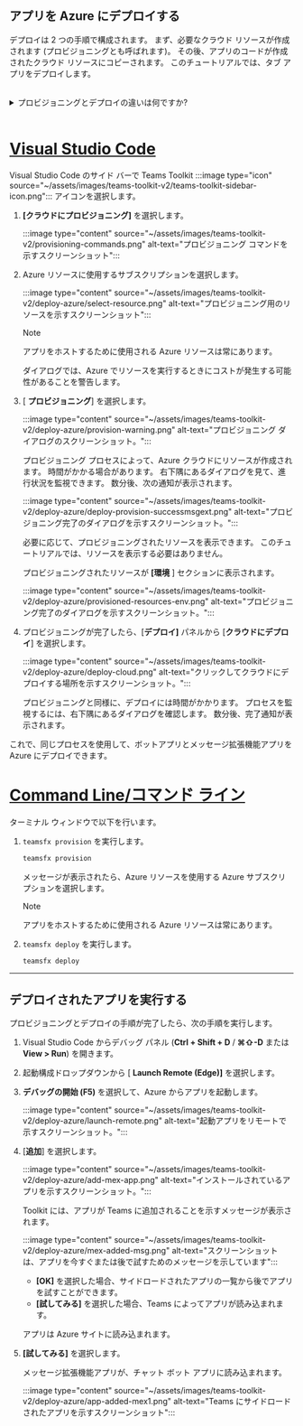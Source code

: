 ## <a name="deploy-your-app-to-azure"></a>アプリを Azure にデプロイする

デプロイは 2 つの手順で構成されます。  まず、必要なクラウド リソースが作成されます (プロビジョニングとも呼ばれます)。 その後、アプリのコードが作成されたクラウド リソースにコピーされます。 このチュートリアルでは、タブ アプリをデプロイします。
<br> 
<br>
<details>
<summary>プロビジョニングとデプロイの違いは何ですか?</summary>
<br>
<b>プロビジョニング</b>手順では、アプリの Azure と Microsoft 365 にリソースが作成されますが、コード (HTML、CSS、JavaScript など) はリソースにコピーされません。 <b>[デプロイ]</b> ステップでは、プロビジョニング 手順中に作成したリソースにアプリのコードをコピーします。 新しいリソースをプロビジョニングせずに複数回デプロイするのが一般的です。 プロビジョニング手順は完了するまでに時間がかかる可能性があるため、デプロイ手順とは別です。
</details>
<br>

# <a name="visual-studio-code"></a>[Visual Studio Code](#tab/vscode)

Visual Studio Code のサイド バーで Teams Toolkit :::image type="icon" source="~/assets/images/teams-toolkit-v2/teams-toolkit-sidebar-icon.png"::: アイコンを選択します。

1. **[クラウドにプロビジョニング]** を選択します。

   :::image type="content" source="~/assets/images/teams-toolkit-v2/provisioning-commands.png" alt-text="プロビジョニング コマンドを示すスクリーンショット":::

1. Azure リソースに使用するサブスクリプションを選択します。

    :::image type="content" source="~/assets/images/teams-toolkit-v2/deploy-azure/select-resource.png" alt-text="プロビジョニング用のリソースを示すスクリーンショット":::

   > [!NOTE]
   > アプリをホストするために使用される Azure リソースは常にあります。

    ダイアログでは、Azure でリソースを実行するときにコストが発生する可能性があることを警告します。

1. [ **プロビジョニング**] を選択します。

   :::image type="content" source="~/assets/images/teams-toolkit-v2/deploy-azure/provision-warning.png" alt-text="プロビジョニング ダイアログのスクリーンショット。":::

   プロビジョニング プロセスによって、Azure クラウドにリソースが作成されます。 時間がかかる場合があります。 右下隅にあるダイアログを見て、進行状況を監視できます。 数分後、次の通知が表示されます。

   :::image type="content" source="~/assets/images/teams-toolkit-v2/deploy-azure/deploy-provision-successmsgext.png" alt-text="プロビジョニング完了のダイアログを示すスクリーンショット。":::

    必要に応じて、プロビジョニングされたリソースを表示できます。 このチュートリアルでは、リソースを表示する必要はありません。

    プロビジョニングされたリソースが **[環境** ] セクションに表示されます。

    :::image type="content" source="~/assets/images/teams-toolkit-v2/deploy-azure/provisioned-resources-env.png" alt-text="プロビジョニング完了のダイアログを示すスクリーンショット。":::

1. プロビジョニングが完了したら、[**デプロイ]** パネルから [**クラウドにデプロイ**] を選択します。

   :::image type="content" source="~/assets/images/teams-toolkit-v2/deploy-azure/deploy-cloud.png" alt-text="クリックしてクラウドにデプロイする場所を示すスクリーンショット。":::

   プロビジョニングと同様に、デプロイには時間がかかります。 プロセスを監視するには、右下隅にあるダイアログを確認します。 数分後、完了通知が表示されます。

これで、同じプロセスを使用して、ボットアプリとメッセージ拡張機能アプリを Azure にデプロイできます。

# <a name="command-line"></a>[Command Line/コマンド ライン](#tab/cli)

ターミナル ウィンドウで以下を行います。

1. `teamsfx provision` を実行します。

   ``` bash
   teamsfx provision
   ```

   メッセージが表示されたら、Azure リソースを使用する Azure サブスクリプションを選択します。

   > [!NOTE]
   > アプリをホストするために使用される Azure リソースは常にあります。

1. `teamsfx deploy` を実行します。

   ``` bash
   teamsfx deploy
   ```

---

## <a name="run-the-deployed-app"></a>デプロイされたアプリを実行する

プロビジョニングとデプロイの手順が完了したら、次の手順を実行します。

1. Visual Studio Code からデバッグ パネル (**Ctrl + Shift + D** / **⌘⇧-D** または **View > Run**) を開きます。
1. 起動構成ドロップダウンから [ **Launch Remote (Edge)]** を選択します。
1. **デバッグの開始 (F5)** を選択して、Azure からアプリを起動します。

   :::image type="content" source="~/assets/images/teams-toolkit-v2/deploy-azure/launch-remote.png" alt-text="起動アプリをリモートで示すスクリーンショット。":::

1. [**追加**] を選択します。

   :::image type="content" source="~/assets/images/teams-toolkit-v2/deploy-azure/add-mex-app.png" alt-text="インストールされているアプリを示すスクリーンショット。":::

   Toolkit には、アプリが Teams に追加されることを示すメッセージが表示されます。

   :::image type="content" source="~/assets/images/teams-toolkit-v2/deploy-azure/mex-added-msg.png" alt-text="スクリーンショットは、アプリを今すぐまたは後で試すためのメッセージを示しています":::
 
    - **[OK]** を選択した場合、サイドロードされたアプリの一覧から後でアプリを試すことができます。
    - **[試してみる]** を選択した場合、Teams によってアプリが読み込まれます。

   アプリは Azure サイトに読み込まれます。
   
1. **[試してみる]** を選択します。

   メッセージ拡張機能アプリが、チャット ボット アプリに読み込まれます。

   :::image type="content" source="~/assets/images/teams-toolkit-v2/deploy-azure/app-added-mex1.png" alt-text="Teams にサイドロードされたアプリを示すスクリーンショット":::





